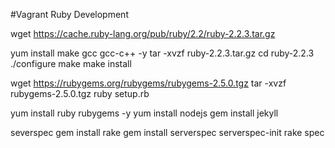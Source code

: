 #Vagrant Ruby Development

wget https://cache.ruby-lang.org/pub/ruby/2.2/ruby-2.2.3.tar.gz

yum install make gcc gcc-c++ -y
tar -xvzf ruby-2.2.3.tar.gz
cd ruby-2.2.3
./configure
make
make install

wget https://rubygems.org/rubygems/rubygems-2.5.0.tgz
tar -xvzf rubygems-2.5.0.tgz
ruby setup.rb


yum install ruby rubygems -y
yum install nodejs
gem install jekyll


severspec
gem install rake
gem install serverspec
serverspec-init
rake spec

